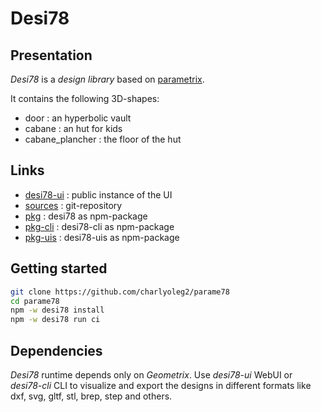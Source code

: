 Desi78
======


Presentation
------------

*Desi78* is a *design library* based on [parametrix](https://charlyoleg2.github.io/parametrix/).

It contains the following 3D-shapes:

- door : an hyperbolic vault
- cabane : an hut for kids
- cabane\_plancher : the floor of the hut


Links
-----

- [desi78-ui](https://charlyoleg2.github.io/parame78/) : public instance of the UI
- [sources](https://github.com/charlyoleg2/parame78) : git-repository
- [pkg](https://www.npmjs.com/package/desi78) : desi78 as npm-package
- [pkg-cli](https://www.npmjs.com/package/desi78-cli) : desi78-cli as npm-package
- [pkg-uis](https://www.npmjs.com/package/desi78-uis) : desi78-uis as npm-package


Getting started
---------------

```bash
git clone https://github.com/charlyoleg2/parame78
cd parame78
npm -w desi78 install
npm -w desi78 run ci
```

Dependencies
------------

*Desi78* runtime depends only on *Geometrix*. Use *desi78-ui* WebUI or *desi78-cli* CLI to visualize and export the designs in different formats like dxf, svg, gltf, stl, brep, step and others.


